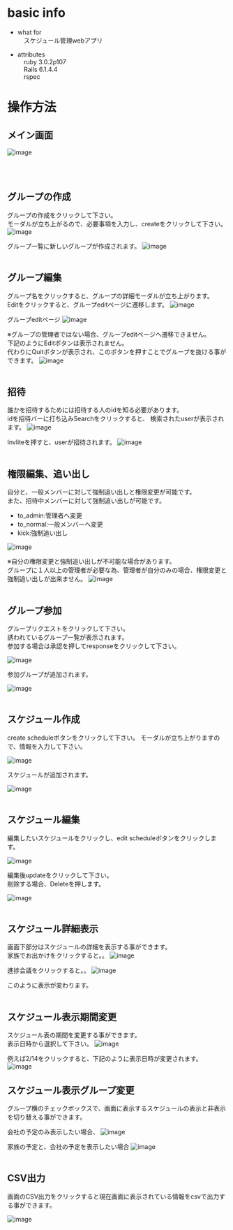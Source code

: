 # basic info
* what for<br>
&emsp;スケジュール管理webアプリ

* attributes<br>
&emsp;ruby 3.0.2p107<br>
&emsp;Rails 6.1.4.4<br>
&emsp;rspec 




# 操作方法
## メイン画面
![image](https://user-images.githubusercontent.com/90238545/153842392-e1fbac62-7d14-4f46-a031-96344a1e4cac.png)



<br><br>

## グループの作成
グループの作成をクリックして下さい。<br>
モーダルが立ち上がるので、必要事項を入力し、createをクリックして下さい。
![image](https://user-images.githubusercontent.com/90238545/153837326-e707e153-6dfd-4c89-874d-ad2667eb0bba.png)


グループ一覧に新しいグループが作成されます。
![image](https://user-images.githubusercontent.com/90238545/153837667-032f9d3a-f7f6-4da8-83b1-f1c6488aceb5.png)
<br><br>

## グループ編集
グループ名をクリックすると、グループの詳細モーダルが立ち上がります。<br>
Editをクリックすると、グループeditページに遷移します。
![image](https://user-images.githubusercontent.com/90238545/153837758-dfb433cf-3eb1-45a8-a5d8-ecb3872106af.png)

グループeditページ
![image](https://user-images.githubusercontent.com/90238545/153837817-d65ebe7c-cc91-47f2-a181-7df6534c8867.png)

※グループの管理者ではない場合、グループeditページへ遷移できません。<br>
下記のようにEditボタンは表示されません。<br>代わりにQuitボタンが表示され、このボタンを押すことでグループを抜ける事ができます。
![image](https://user-images.githubusercontent.com/90238545/153837886-589fa2af-7c2f-4c65-83d6-62f4218329dd.png)
<br><br>

## 招待
誰かを招待するためには招待する人のidを知る必要があります。<br>
idを招待バーに打ち込みSearchをクリックすると、
検索されたuserが表示されます。
![image](https://user-images.githubusercontent.com/90238545/153837943-b4d5ceac-24c1-4399-83ae-7bad3eef5e71.png)


Invliteを押すと、userが招待されます。
![image](https://user-images.githubusercontent.com/90238545/153837978-cce0dc41-13bd-4378-8cf0-931420348f4b.png)
<br><br>

## 権限編集、追い出し
自分と、一般メンバーに対して強制追い出しと権限変更が可能です。<br>
また、招待中メンバーに対して強制追い出しが可能です。<br>
* to_admin:管理者へ変更<br>
* to_normal:一般メンバーへ変更<br>
* kick:強制追い出し<br>

![image](https://user-images.githubusercontent.com/90238545/153838030-f05f2b09-e364-4b8f-9996-ac0a302d430b.png)

※自分の権限変更と強制追い出しが不可能な場合があります。<br>
グループに１人以上の管理者が必要な為、管理者が自分のみの場合、権限変更と強制追い出しが出来ません。
![image](https://user-images.githubusercontent.com/90238545/153838068-9292f75d-8b37-412a-bb53-651fe1492e8a.png)
<br><br>

## グループ参加
グループリクエストをクリックして下さい。<br>
誘われているグループ一覧が表示されます。<br>
参加する場合は承認を押してresponseをクリックして下さい。

![image](https://user-images.githubusercontent.com/90238545/153838169-603abef2-7e86-47e7-870b-28b5b280fc00.png)

参加グループが追加されます。

![image](https://user-images.githubusercontent.com/90238545/153838223-2bb2d457-af99-455f-b137-37dc42cd5fc0.png)
<br><br>

## スケジュール作成
create scheduleボタンをクリックして下さい。
モーダルが立ち上がりますので、情報を入力して下さい。

![image](https://user-images.githubusercontent.com/90238545/153838274-7606d377-9c9c-4dcb-8a5a-7ffbf96d1d40.png)

スケジュールが追加されます。

![image](https://user-images.githubusercontent.com/90238545/153838315-9849c2be-ae6b-4dd4-b667-f1c4d86825b5.png)
<br><br>

## スケジュール編集
編集したいスケジュールをクリックし、edit scheduleボタンをクリックします。

![image](https://user-images.githubusercontent.com/90238545/153838381-5a363ce9-dcb8-472b-b904-e043d4dfba6d.png)


編集後updateをクリックして下さい。<br>
削除する場合、Deleteを押します。

![image](https://user-images.githubusercontent.com/90238545/153838436-c0160107-e287-4380-bec0-8e25dd6c7ce8.png)
<br><br>

## スケジュール詳細表示
画面下部分はスケジュールの詳細を表示する事ができます。<br>
家族でお出かけをクリックすると。。
![image](https://user-images.githubusercontent.com/90238545/153838510-62df0c2e-34cb-414e-a327-94a78d761dd7.png)

進捗会議をクリックすると。。
![image](https://user-images.githubusercontent.com/90238545/153838563-67aa5875-12f4-4678-b4aa-c91fd736a9bc.png)

このように表示が変わります。
<br><br>

## スケジュール表示期間変更

スケジュール表の期間を変更する事ができます。<br>
表示日時から選択して下さい。
![image](https://user-images.githubusercontent.com/90238545/153838640-f3d5deb8-5358-4c86-966f-b310d4c4291d.png)

例えば2/14をクリックすると、下記のように表示日時が変更されます。
![image](https://user-images.githubusercontent.com/90238545/153838676-43799916-cfb5-4e52-90d2-dc27fa4b38df.png)


## スケジュール表示グループ変更

グループ横のチェックボックスで、画面に表示するスケジュールの表示と非表示を切り替える事ができます。

会社の予定のみ表示したい場合、
![image](https://user-images.githubusercontent.com/90238545/153838747-2517cbe9-d30f-4cb3-8ad9-3e238db5e4fc.png)

家族の予定と、会社の予定を表示したい場合
![image](https://user-images.githubusercontent.com/90238545/153838794-1452838c-40f7-4dab-8483-3e6c79ca98c2.png)
<br><br>

## CSV出力
画面のCSV出力をクリックすると現在画面に表示されている情報をcsvで出力する事ができます。

![image](https://user-images.githubusercontent.com/90238545/153838837-9bd025d9-080c-41be-b440-bc645c99b6b1.png)
